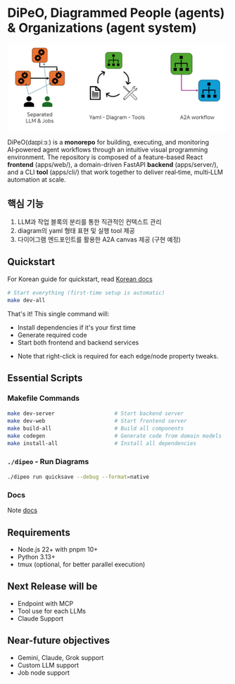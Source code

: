 # DiPeO, Diagrammed People (agents) & Organizations (agent system)
![image info](/docs/image.png)

DiPeO(daɪpiːɔː) is a **monorepo** for building, executing, and monitoring AI‑powered agent workflows through an intuitive visual programming environment. The repository is composed of a feature-based React **frontend** (apps/web/), a domain-driven FastAPI **backend** (apps/server/), and a CLI **tool** (apps/cli/) that work together to deliver real‑time, multi‑LLM automation at scale.

## 핵심 기능

1. LLM과 작업 블록의 분리를 통한 직관적인 컨텍스트 관리
2. diagram의 yaml 형태 표현 및 실행 tool 제공
3. 다이어그램 엔드포인트를 활용한 A2A canvas 제공 (구현 예정)

## Quickstart

For Korean guide for quickstart, read [Korean docs](docs/korean_install_guide.md)

```bash
# Start everything (first-time setup is automatic)
make dev-all
```

That's it! This single command will:
- Install dependencies if it's your first time
- Generate required code
- Start both frontend and backend services

* Note that right-click is required for each edge/node property tweaks.

## Essential Scripts

### Makefile Commands
```bash
make dev-server                   # Start backend server
make dev-web                      # Start frontend server
make build-all                    # Build all components
make codegen                      # Generate code from domain models
make install-all                  # Install all dependencies
```

### `./dipeo` - Run Diagrams
```bash
./dipeo run quicksave --debug --format=native
```

### Docs
Note [docs](docs)

## Requirements
- Node.js 22+ with pnpm 10+
- Python 3.13+
- tmux (optional, for better parallel execution)

## Next Release will be
- Endpoint with MCP
- Tool use for each LLMs
- Claude Support

## Near-future objectives
- Gemini, Claude, Grok support
- Custom LLM support
- Job node support
